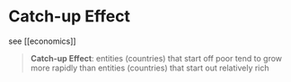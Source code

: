 # Catch-up Effect

see [[economics]]

> **Catch-up Effect**: entities (countries) that start off poor tend to grow more rapidly than entities (countries) that start out relatively rich
